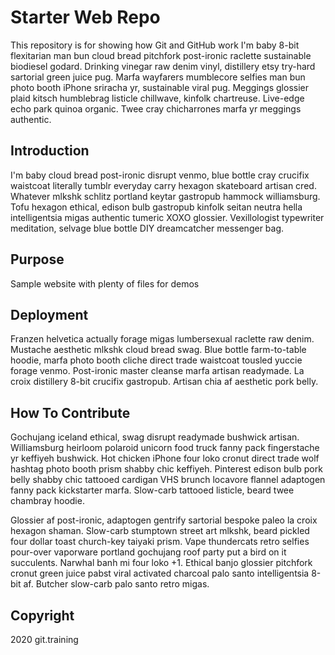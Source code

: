 # Starter Web Repo

This repository is for showing how Git and GitHub work
I'm baby 8-bit flexitarian man bun cloud bread pitchfork post-ironic raclette sustainable biodiesel godard. Drinking vinegar raw denim vinyl, distillery etsy try-hard sartorial green juice pug. Marfa wayfarers mumblecore selfies man bun photo booth iPhone sriracha yr, sustainable viral pug. Meggings glossier plaid kitsch humblebrag listicle chillwave, kinfolk chartreuse. Live-edge echo park quinoa organic. Twee cray chicharrones marfa yr meggings authentic.

## Introduction

I'm baby cloud bread post-ironic disrupt venmo, blue bottle cray crucifix waistcoat literally tumblr everyday carry hexagon skateboard artisan cred. Whatever mlkshk schlitz portland keytar gastropub hammock williamsburg. Tofu hexagon ethical, edison bulb gastropub kinfolk seitan neutra hella intelligentsia migas authentic tumeric XOXO glossier. Vexillologist typewriter meditation, selvage blue bottle DIY dreamcatcher messenger bag.

## Purpose

Sample website with plenty of files for demos

## Deployment

Franzen helvetica actually forage migas lumbersexual raclette raw denim. Mustache aesthetic mlkshk cloud bread swag. Blue bottle farm-to-table hoodie, marfa photo booth cliche direct trade waistcoat tousled yuccie forage venmo. Post-ironic master cleanse marfa artisan readymade. La croix distillery 8-bit crucifix gastropub. Artisan chia af aesthetic pork belly.

## How To Contribute

Gochujang iceland ethical, swag disrupt readymade bushwick artisan. Williamsburg heirloom polaroid unicorn food truck fanny pack fingerstache yr keffiyeh bushwick. Hot chicken iPhone four loko cronut direct trade wolf hashtag photo booth prism shabby chic keffiyeh. Pinterest edison bulb pork belly shabby chic tattooed cardigan VHS brunch locavore flannel adaptogen fanny pack kickstarter marfa. Slow-carb tattooed listicle, beard twee chambray hoodie.

Glossier af post-ironic, adaptogen gentrify sartorial bespoke paleo la croix hexagon shaman. Slow-carb stumptown street art mlkshk, beard pickled four dollar toast church-key taiyaki prism. Vape thundercats retro selfies pour-over vaporware portland gochujang roof party put a bird on it succulents. Narwhal banh mi four loko +1. Ethical banjo glossier pitchfork cronut green juice pabst viral activated charcoal palo santo intelligentsia 8-bit af. Butcher slow-carb palo santo retro migas.

## Copyright

2020 git.training